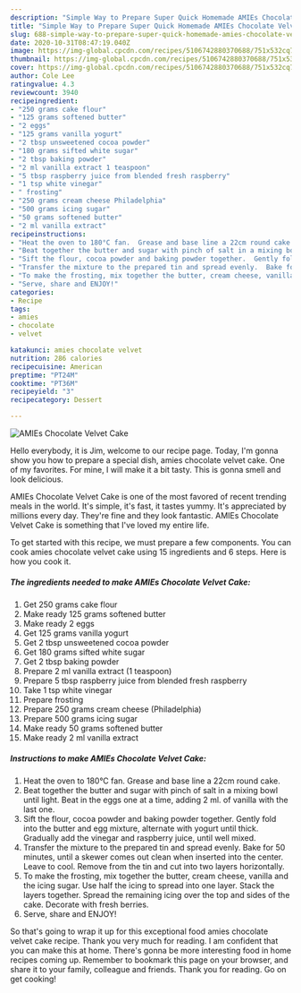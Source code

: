 ```yaml
---
description: "Simple Way to Prepare Super Quick Homemade AMIEs Chocolate Velvet Cake"
title: "Simple Way to Prepare Super Quick Homemade AMIEs Chocolate Velvet Cake"
slug: 688-simple-way-to-prepare-super-quick-homemade-amies-chocolate-velvet-cake
date: 2020-10-31T08:47:19.040Z
image: https://img-global.cpcdn.com/recipes/5106742880370688/751x532cq70/amies-chocolate-velvet-cake-recipe-main-photo.jpg
thumbnail: https://img-global.cpcdn.com/recipes/5106742880370688/751x532cq70/amies-chocolate-velvet-cake-recipe-main-photo.jpg
cover: https://img-global.cpcdn.com/recipes/5106742880370688/751x532cq70/amies-chocolate-velvet-cake-recipe-main-photo.jpg
author: Cole Lee
ratingvalue: 4.3
reviewcount: 3940
recipeingredient:
- "250 grams cake flour"
- "125 grams softened butter"
- "2 eggs"
- "125 grams vanilla yogurt"
- "2 tbsp unsweetened cocoa powder"
- "180 grams sifted white sugar"
- "2 tbsp baking powder"
- "2 ml vanilla extract 1 teaspoon"
- "5 tbsp raspberry juice from blended fresh raspberry"
- "1 tsp white vinegar"
- " frosting"
- "250 grams cream cheese Philadelphia"
- "500 grams icing sugar"
- "50 grams softened butter"
- "2 ml vanilla extract"
recipeinstructions:
- "Heat the oven to 180°C fan.  Grease and base line a 22cm round cake."
- "Beat together the butter and sugar with pinch of salt in a mixing bowl until light.  Beat in the eggs one at a time, adding 2 ml. of vanilla with the last one."
- "Sift the flour, cocoa powder and baking powder together.  Gently fold into the butter and egg mixture, alternate with yogurt until thick.  Gradually add the vinegar and raspberry juice, until well mixed."
- "Transfer the mixture to the prepared tin and spread evenly.  Bake for 50 minutes, until a skewer comes out clean when inserted into the center.  Leave to cool.  Remove from the tin and cut into two layers horizontally."
- "To make the frosting, mix together the butter, cream cheese, vanilla and the icing sugar.  Use half the icing to spread into one layer.  Stack the layers together.  Spread the remaining icing over the top and sides of the cake.  Decorate with fresh berries."
- "Serve, share and ENJOY!"
categories:
- Recipe
tags:
- amies
- chocolate
- velvet

katakunci: amies chocolate velvet 
nutrition: 286 calories
recipecuisine: American
preptime: "PT24M"
cooktime: "PT36M"
recipeyield: "3"
recipecategory: Dessert

---
```



![AMIEs Chocolate Velvet Cake](https://img-global.cpcdn.com/recipes/5106742880370688/751x532cq70/amies-chocolate-velvet-cake-recipe-main-photo.jpg)

Hello everybody, it is Jim, welcome to our recipe page. Today, I'm gonna show you how to prepare a special dish, amies chocolate velvet cake. One of my favorites. For mine, I will make it a bit tasty. This is gonna smell and look delicious.



AMIEs Chocolate Velvet Cake is one of the most favored of recent trending meals in the world. It's simple, it's fast, it tastes yummy. It's appreciated by millions every day. They're fine and they look fantastic. AMIEs Chocolate Velvet Cake is something that I've loved my entire life.


To get started with this recipe, we must prepare a few components. You can cook amies chocolate velvet cake using 15 ingredients and 6 steps. Here is how you cook it.

<!--inarticleads1-->

##### The ingredients needed to make AMIEs Chocolate Velvet Cake:

1. Get 250 grams cake flour
1. Make ready 125 grams softened butter
1. Make ready 2 eggs
1. Get 125 grams vanilla yogurt
1. Get 2 tbsp unsweetened cocoa powder
1. Get 180 grams sifted white sugar
1. Get 2 tbsp baking powder
1. Prepare 2 ml vanilla extract (1 teaspoon)
1. Prepare 5 tbsp raspberry juice from blended fresh raspberry
1. Take 1 tsp white vinegar
1. Prepare  frosting
1. Prepare 250 grams cream cheese (Philadelphia)
1. Prepare 500 grams icing sugar
1. Make ready 50 grams softened butter
1. Make ready 2 ml vanilla extract




<!--inarticleads2-->

##### Instructions to make AMIEs Chocolate Velvet Cake:

1. Heat the oven to 180°C fan.  Grease and base line a 22cm round cake.
1. Beat together the butter and sugar with pinch of salt in a mixing bowl until light.  Beat in the eggs one at a time, adding 2 ml. of vanilla with the last one.
1. Sift the flour, cocoa powder and baking powder together.  Gently fold into the butter and egg mixture, alternate with yogurt until thick.  Gradually add the vinegar and raspberry juice, until well mixed.
1. Transfer the mixture to the prepared tin and spread evenly.  Bake for 50 minutes, until a skewer comes out clean when inserted into the center.  Leave to cool.  Remove from the tin and cut into two layers horizontally.
1. To make the frosting, mix together the butter, cream cheese, vanilla and the icing sugar.  Use half the icing to spread into one layer.  Stack the layers together.  Spread the remaining icing over the top and sides of the cake.  Decorate with fresh berries.
1. Serve, share and ENJOY!




So that's going to wrap it up for this exceptional food amies chocolate velvet cake recipe. Thank you very much for reading. I am confident that you can make this at home. There's gonna be more interesting food in home recipes coming up. Remember to bookmark this page on your browser, and share it to your family, colleague and friends. Thank you for reading. Go on get cooking!
